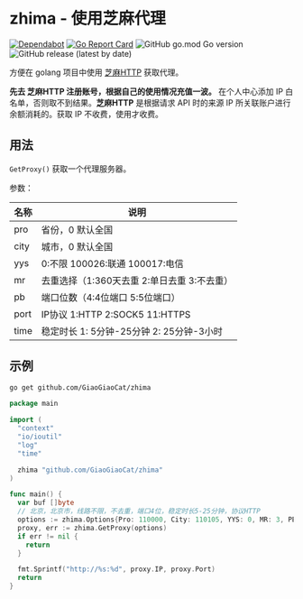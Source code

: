 # zhima - 使用芝麻代理

[![Dependabot](https://api.dependabot.com/badges/status?host=github&repo=GiaoGiaoCat/zhima&identifier=291636251)](https://app.dependabot.com/accounts/GiaoGiaoCat/repos/291636251)
[![Go Report Card](https://goreportcard.com/badge/github.com/GiaoGiaoCat/zhima)](https://goreportcard.com/report/github.com/GiaoGiaoCat/zhima)
![GitHub go.mod Go version](https://img.shields.io/github/go-mod/go-version/GiaoGiaoCat/zhima?color=%2300acd7)
![GitHub release (latest by date)](https://img.shields.io/github/v/release/GiaoGiaoCat/zhima)

方便在 golang 项目中使用 [芝麻HTTP](http://h.zhimaruanjian.com/) 获取代理。

**先去 芝麻HTTP 注册账号，根据自己的使用情况充值一波。** 在个人中心添加 IP 白名单，否则取不到结果。**芝麻HTTP** 是根据请求 API 时的来源 IP 所关联账户进行余额消耗的。获取 IP 不收费，使用才收费。

## 用法

`GetProxy()` 获取一个代理服务器。

参数：

| 名称    | 说明                                        |
| ------- | ------------------------------------------- |
| pro     | 省份，0 默认全国                              |
| city    | 城市，0 默认全国                              |
| yys     | 0:不限 100026:联通 100017:电信              |
| mr      | 去重选择（1:360天去重 2:单日去重 3:不去重） |
| pb      | 端口位数（4:4位端口 5:5位端口）             |
| port    | IP协议 1:HTTP 2:SOCK5 11:HTTPS                |
| time    | 稳定时长 1: 5分钟-25分钟 2: 25分钟-3小时      |

## 示例

```bash
go get github.com/GiaoGiaoCat/zhima
```

```go
package main

import (
  "context"
  "io/ioutil"
  "log"
  "time"

  zhima "github.com/GiaoGiaoCat/zhima"
)

func main() {
  var buf []byte
  // 北京，北京市，线路不限，不去重，端口4位，稳定时长5-25分钟，协议HTTP
  options := zhima.Options{Pro: 110000, City: 110105, YYS: 0, MR: 3, PB: 4, Time: 1, Port: 1}
  proxy, err := zhima.GetProxy(options)
  if err != nil {
    return
  }

  fmt.Sprintf("http://%s:%d", proxy.IP, proxy.Port)
  return
}
```
